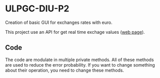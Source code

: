 # ULPGC-DIU-P2
Creation of basic GUI for exchanges rates with euro.

This project use an API for get real time exchage values ([web page](http://exchangeratesapi.io/)).

## Code
The code are modulate in multiple private methods. All of these methods are used to reduce the error probability. If you want to change something about their operation, you need to change these methods.
